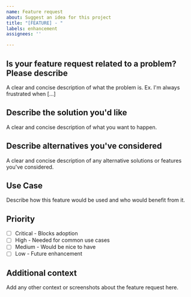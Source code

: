 ```yaml
---
name: Feature request
about: Suggest an idea for this project
title: "[FEATURE] - "
labels: enhancement
assignees: ''

---
```


## Is your feature request related to a problem? Please describe

A clear and concise description of what the problem is. Ex. I'm always frustrated when [...]

## Describe the solution you'd like

A clear and concise description of what you want to happen.

## Describe alternatives you've considered

A clear and concise description of any alternative solutions or features you've considered.

## Use Case

Describe how this feature would be used and who would benefit from it.

## Priority

- [ ] Critical - Blocks adoption
- [ ] High - Needed for common use cases  
- [ ] Medium - Would be nice to have
- [ ] Low - Future enhancement

## Additional context

Add any other context or screenshots about the feature request here.
